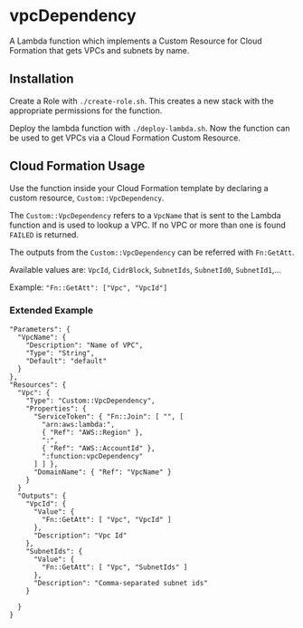 # vpcDependency

A Lambda function which implements a Custom Resource for Cloud Formation that
gets VPCs and subnets by name.

## Installation

Create a Role with `./create-role.sh`. This creates a new stack with the
appropriate permissions for the function.

Deploy the lambda function with `./deploy-lambda.sh`. Now the function can be
used to get VPCs via a Cloud Formation Custom Resource.

## Cloud Formation Usage

Use the function inside your Cloud Formation template by declaring a custom
resource, `Custom::VpcDependency`.

The `Custom::VpcDependency` refers to a `VpcName` that is sent to the
Lambda function and is used to lookup a VPC. If
no VPC or more than one is found `FAILED` is returned.

The outputs from the `Custom::VpcDependency` can be referred with `Fn:GetAtt`.

Available values are: `VpcId`, `CidrBlock`, `SubnetIds`, `SubnetId0`, `SubnetId1`,...

Example: `"Fn::GetAtt": ["Vpc", "VpcId"]`

### Extended Example

```
"Parameters": {
  "VpcName": {
    "Description": "Name of VPC",
    "Type": "String",
    "Default": "default"
  }
},
"Resources": {
  "Vpc": {
    "Type": "Custom::VpcDependency",
    "Properties": {
      "ServiceToken": { "Fn::Join": [ "", [
        "arn:aws:lambda:",
        { "Ref": "AWS::Region" },
        ":",
        { "Ref": "AWS::AccountId" },
        ":function:vpcDependency"
      ] ] },
      "DomainName": { "Ref": "VpcName" }
    }
  }
  "Outputs": {
    "VpcId": {
      "Value": {
        "Fn::GetAtt": [ "Vpc", "VpcId" ]
      },
      "Description": "Vpc Id"
    },
    "SubnetIds": {
      "Value": {
        "Fn::GetAtt": [ "Vpc", "SubnetIds" ]
      },
      "Description": "Comma-separated subnet ids"
    }

  }
}
```


